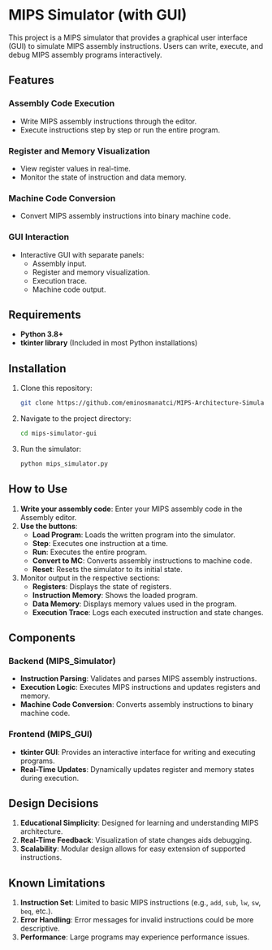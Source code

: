 # MIPS Simulator (with GUI)

This project is a MIPS simulator that provides a graphical user interface (GUI) to simulate MIPS assembly instructions. Users can write, execute, and debug MIPS assembly programs interactively.

## Features

### Assembly Code Execution
- Write MIPS assembly instructions through the editor.
- Execute instructions step by step or run the entire program.

### Register and Memory Visualization
- View register values in real-time.
- Monitor the state of instruction and data memory.

### Machine Code Conversion
- Convert MIPS assembly instructions into binary machine code.

### GUI Interaction
- Interactive GUI with separate panels:
  - Assembly input.
  - Register and memory visualization.
  - Execution trace.
  - Machine code output.

## Requirements
- **Python 3.8+**
- **tkinter library** (Included in most Python installations)

## Installation
1. Clone this repository:
   ```bash
   git clone https://github.com/eminosmanatci/MIPS-Architecture-Simulator
   ```
2. Navigate to the project directory:
   ```bash
   cd mips-simulator-gui
   ```
3. Run the simulator:
   ```bash
   python mips_simulator.py
   ```

## How to Use
1. **Write your assembly code**: Enter your MIPS assembly code in the Assembly editor.
2. **Use the buttons**:
   - **Load Program**: Loads the written program into the simulator.
   - **Step**: Executes one instruction at a time.
   - **Run**: Executes the entire program.
   - **Convert to MC**: Converts assembly instructions to machine code.
   - **Reset**: Resets the simulator to its initial state.
3. Monitor output in the respective sections:
   - **Registers**: Displays the state of registers.
   - **Instruction Memory**: Shows the loaded program.
   - **Data Memory**: Displays memory values used in the program.
   - **Execution Trace**: Logs each executed instruction and state changes.

## Components
### Backend (MIPS_Simulator)
- **Instruction Parsing**: Validates and parses MIPS assembly instructions.
- **Execution Logic**: Executes MIPS instructions and updates registers and memory.
- **Machine Code Conversion**: Converts assembly instructions to binary machine code.

### Frontend (MIPS_GUI)
- **tkinter GUI**: Provides an interactive interface for writing and executing programs.
- **Real-Time Updates**: Dynamically updates register and memory states during execution.

## Design Decisions
1. **Educational Simplicity**: Designed for learning and understanding MIPS architecture.
2. **Real-Time Feedback**: Visualization of state changes aids debugging.
3. **Scalability**: Modular design allows for easy extension of supported instructions.

## Known Limitations
1. **Instruction Set**: Limited to basic MIPS instructions (e.g., `add`, `sub`, `lw`, `sw`, `beq`, etc.).
2. **Error Handling**: Error messages for invalid instructions could be more descriptive.
3. **Performance**: Large programs may experience performance issues.

